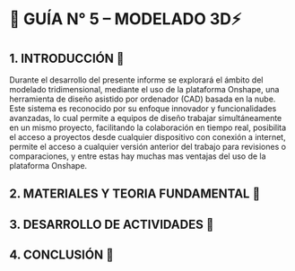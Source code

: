 # **🔌 GUÍA N° 5 – MODELADO 3D⚡** 

## **1. INTRODUCCIÓN 🔎**
Durante el desarrollo del presente informe se explorará el ámbito del modelado tridimensional, mediante el uso de la plataforma Onshape, una herramienta de diseño asistido por ordenador (CAD) basada en la nube. 
Este sistema es reconocido por su enfoque innovador y funcionalidades avanzadas, lo cual permite a equipos de diseño trabajar simultáneamente en un mismo proyecto, facilitando la colaboración en tiempo real, posibilita el acceso a proyectos desde cualquier dispositivo con conexión a internet,  permite el acceso a cualquier versión anterior del trabajo para revisiones o comparaciones, y entre estas hay muchas mas ventajas del uso de la plataforma Onshape.

## **2. MATERIALES Y TEORIA FUNDAMENTAL 🔎**




## **3. DESARROLLO DE ACTIVIDADES 🔎**




## **4. CONCLUSIÓN 🔎**
